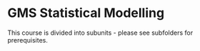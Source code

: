 GMS Statistical Modelling
=========================

This course is divided into subunits - please see subfolders for prerequisites.
